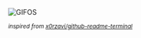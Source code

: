 <div align="justify">
<picture>
    <source media="(prefers-color-scheme: dark)" srcset="https://i.ibb.co/ZRXH1sLj/output-gif.gif">
    <source media="(prefers-color-scheme: light)" srcset="https://i.ibb.co/ZRXH1sLj/output-gif.gif">
    <img alt="GIFOS" src="https://i.ibb.co/ZRXH1sLj/output-gif.gif">
</picture>

<sub><i>inspired from [x0rzavi/github-readme-terminal](https://github.com/x0rzavi/github-readme-terminal)</i></sub>

</div>

<!-- Image deletion URL: https://ibb.co/XfLykB2Q/ceba5ee721cc43cd5c19cc9026866977 -->
